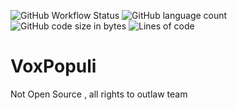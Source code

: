 ![GitHub Workflow Status](https://img.shields.io/github/actions/workflow/status/OutlawTeam/VoxPopuli/dotnet.yml)
![GitHub language count](https://img.shields.io/github/languages/count/OutlawTeam/VoxPopuli)
![GitHub code size in bytes](https://img.shields.io/github/languages/code-size/OutlawTeam/VoxPopuli)
![Lines of code](https://img.shields.io/tokei/lines/github/OutlawTeam/VoxPopuli)
# VoxPopuli

Not Open Source , all rights to outlaw team
